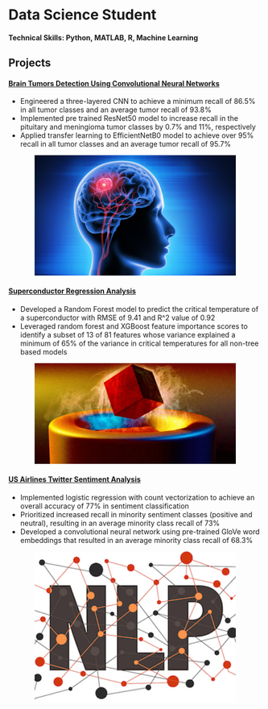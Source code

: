 # Data Science Student

#### Technical Skills: Python, MATLAB, R, Machine Learning 

## Projects 

#### [Brain Tumors Detection Using Convolutional Neural Networks](https://github.com/anushkarao5/BrainTumorDetectionCNN)
- Engineered a three-layered CNN to achieve a minimum recall of 86.5% in all tumor classes and an average tumor recall of 93.8%
- Implemented pre trained ResNet50 model to increase recall in the pituitary and meningioma tumor classes by 0.7% and 11%, respectively 
- Applied transfer learning to EfficientNetB0 model to achieve over 95% recall in all tumor classes and an average tumor recall of 95.7% 
<p align="center">
  <img src="assets/Images/brain_tumor.jpeg" alt="Image Alt Text" width="400px" height="auto">
</p>

#### [Superconductor Regression Analysis](https://github.com/anushkarao5/SuperconductorRegressionAnalysis?tab=readme-ov-file)
- Developed a Random Forest model to predict the critical temperature of a superconductor with RMSE of 9.41 and R^2 value of 0.92
- Leveraged random forest and XGBoost feature importance scores to identify a subset of 13 of 81 features whose variance explained a minimum of 65% of the variance in critical temperatures for all non-tree based models
<p align="center">
  <img src="assets/Images/superconductor.png" alt="Image Alt Text" width="400px" height="auto">
</p>

#### [US Airlines Twitter Sentiment Analysis](https://github.com/anushkarao5/USAirlinesSentimentAnalysis?tab=readme-ov-file)

- Implemented logistic regression with count vectorization to achieve an overall accuracy of 77% in sentiment classification 
- Prioritized increased recall in minority sentiment classes (positive and neutral), resulting in an average minority class recall of 73%
- Developed a convolutional neural network using pre-trained GloVe word embeddings that resulted in an average minority class recall of 68.3%
<p align="center">
  <img src="assets/Images/nlp.jpeg" alt="Image Alt Text" width="400px" height="auto">
</p>


